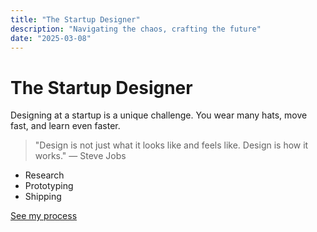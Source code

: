 ```yaml
---
title: "The Startup Designer"
description: "Navigating the chaos, crafting the future"
date: "2025-03-08"
---
```


# The Startup Designer

Designing at a startup is a unique challenge. You wear many hats, move fast, and learn even faster.

> "Design is not just what it looks like and feels like. Design is how it works." — Steve Jobs

- Research
- Prototyping
- Shipping

[See my process](https://paulstamatiou.com/the-startup-designer) 